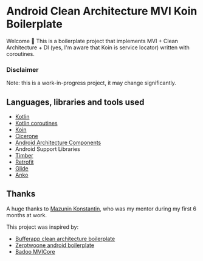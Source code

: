 # Android Clean Architecture MVI Koin Boilerplate

Welcome 👋 This is a boilerplate project that implements MVI + Clean Architecture + DI (yes, I'm aware that Koin is service locator) written with coroutines.

### Disclaimer
Note: this is a work-in-progress project, it may change significantly.

## Languages, libraries and tools used

* [Kotlin](https://kotlinlang.org/)
* [Kotlin coroutines](https://github.com/Kotlin/kotlinx.coroutines/)
* [Koin](https://insert-koin.io)
* [Cicerone](https://github.com/terrakok/Cicerone)
* [Android Architecture Components](https://developer.android.com/topic/libraries/architecture/index.html)
* Android Support Libraries
* [Timber](https://github.com/JakeWharton/timber)
* [Retrofit](https://square.github.io/retrofit/)
* [Glide](https://github.com/bumptech/glide)
* [Anko](https://github.com/Kotlin/anko)

## Thanks

A huge thanks to [Mazunin Konstantin](https://github.com/zerotwoone), who was my mentor during my first 6 months at work.

This project was inspired by:

* [Bufferapp clean architecture boilerplate](https://github.com/bufferapp/android-clean-architecture-boilerplate)
* [Zerotwoone android boilerplate](https://github.com/zerotwoone/android-boilerplate)
* [Badoo MVICore](https://github.com/badoo/MVICore)